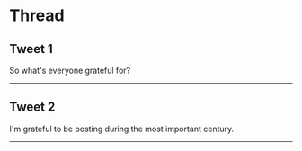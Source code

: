 # Thread

## Tweet 1

So what's everyone grateful for?

---

## Tweet 2

I'm grateful to be posting during the most important century.

---

